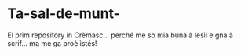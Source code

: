 # Ta-sal-de-munt-
El prìm repository in Crèmasc... perché me so mia buna à lesìl e gnà à scrif... ma me ga proè ìstés!
